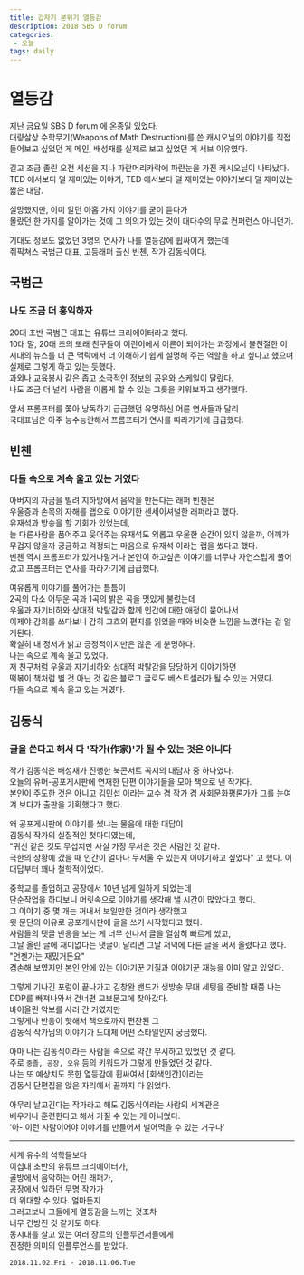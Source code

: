 ```yaml
---
title: 갑자기 분위기 열등감
description: 2018 SBS D forum 
categories:
 - 오늘
tags: daily
---
```


# 열등감 
지난 금요일 SBS D forum 에 온종일 있었다. <br>
대량살상 수학무기(Weapons of Math Destruction)를 쓴 캐시오닐의 이야기를 직접 들어보고 싶었던 게 메인, 배성재를 실제로 보고 싶었던 게 서브 이유였다. <br>

길고 조금 졸린 오전 세션을 지나 파란머리카락에 파란눈을 가진 캐시오닐이 나타났다.<br>
TED 에서보다 덜 재미있는 이야기, TED 에서보다 덜 재미있는 이야기보다 덜 재미있는 짧은 대담.<br>

실망했지만, 이미 알던 아홉 가지 이야기를 굳이 듣다가 <br>
몰랐던 한 가지를 알아가는 것에 그 의의가 있는 것이 대다수의 무료 컨퍼런스 아니던가.<br>

기대도 정보도 없었던 3명의 연사가 나를 열등감에 휩싸이게 했는데 <br>
쥐픽쳐스 국범근 대표, 고등래퍼 출신 빈첸, 작가 김동식이다. <br>

## 국범근
### 나도 조금 더 홍익하자
20대 초반 국범근 대표는 유튜브 크리에이터라고 했다. <br>
10대 말, 20대 초의 또래 친구들이 어린이에서 어른이 되어가는 과정에서
불친절한 이시대의 뉴스를 더 큰 맥락에서 더 이해하기 쉽게 설명해 주는 역할을 하고 싶다고 했으며 실제로 그렇게 하고 있는 듯했다.<br>
과외나 교육봉사 같은 좁고 소극적인 정보의 공유와 스케일이 달랐다. <br>
나도 조금 더 널리 사람을 이롭게 할 수 있는 그릇을 키워보자고 생각했다. <br>

앞서 프롬프터를 쫓아 낭독하기 급급했던 유명하신 어른 연사들과 달리 <br>
국대표님은 아주 능수능란해서 프롬프터가 연사를 따라가기에 급급했다.<br>

## 빈첸
### 다들 속으로 계속 울고 있는 거였다 
아버지의 자금을 빌려 지하방에서 음악을 만든다는 래퍼 빈첸은 <br>
우울증과 손목의 자해를 랩으로 이야기한 센세이셔널한 래퍼라고 했다.<br> 
유재석과 방송을 할 기회가 있었는데, <br>
늘 다른사람을 품어주고 웃어주는 유재석도 외롭고 우울한 순간이 있지 않을까,
어깨가 무겁지 않을까 궁금하고 걱정되는 마음으로 유재석 이라는 랩을 썼다고 했다.<br>
빈첸 역시 프롬프터가 있거나말거나 본인이 하고싶은 이야기를 너무나 자연스럽게 풀어갔고 
프롬프터는 연사를 따라가기에 급급했다.<br>

여유롭게 이야기를 풀어가는 틈틈이 <br>
2곡의 다소 어두운 곡과 1곡의 밝은 곡을 멋있게 불렀는데 <br>
우울과 자기비하와 상대적 박탈감과 함께 인간에 대한 애정이 묻어나서 <br>
이제야 감회를 쓰다보니 감히 고흐의 편지를 읽었을 때와 비슷한 느낌을 느꼈다는 걸 알게된다. <br>
확실히 내 정서가 밝고 긍정적이지만은 않은 게 분명하다. <br>
나는 속으로 계속 울고 있었다. <br>
저 친구처럼 우울과 자기비하와 상대적 박탈감을 당당하게 이야기하면 <br>
떡볶이 책처럼 별 것 아닌 것 같은 블로그 글로도 베스트셀러가 될 수 있는 거였다.<br>
다들 속으로 계속 울고 있는 거였다. <br>

## 김동식
### 글을 쓴다고 해서 다 '작가(作家)'가 될 수 있는 것은 아니다 
작가 김동식은 배성재가 진행한 북콘서트 꼭지의 대담자 중 하나였다. <br>
오늘의 유머-공포게시판에 연재한 단편 이야기들을 모아 책으로 낸 작가다. <br>
본인이 주도한 것은 아니고 김민섭 이라는 교수 겸 작가 겸 사회문화평론가가 그를 눈여겨 보다가 출판을 기획했다고 했다. <br>

왜 공포게시판에 이야기를 썼냐는 물음에 대한 대답이 <br>
김동식 작가의 실질적인 첫마디였는데,<br>
"귀신 같은 것도 무섭지만 사실 가장 무서운 것은 사람인 것 같다.<br>
극한의 상황에 갔을 때 인간이 얼마나 무서울 수 있는지 이야기하고 싶었다"
고 했다. 이 대답부터 꽤나 철학적이었다. <br>

중학교를 졸업하고 공장에서 10년 넘게 일하게 되었는데 <br>
단순작업을 하다보니 머릿속으로 이야기를 생각해 낼 시간이 많았다고 했다.<br>
그 이야기 중 몇 개는 꺼내서 보일만한 것이라 생각했고 <br>
윗 문단의 이유로 공포게시판에 글을 쓰기 시작했다고 했다. <br>
사람들의 댓글 반응을 보는 게 너무 신나서 글을 열심히 빠르게 썼고, <br>
그날 올린 글에 재미없다는 댓글이 달리면 그날 저녁에 다른 글을 써서 올렸다고 했다. <br>
"언젠가는 재밌거든요" <br>
겸손해 보였지만 본인 안에 있는 이야기꾼 기질과 이야기꾼 재능을 이미 알고 있었다. <br>

그렇게 기나긴 포럼이 끝나가고 김창완 밴드가 생방송 무대 세팅을 준비할 때쯤 
나는 DDP를 빠져나와서 건너편 교보문고에 찾아갔다. <br>
바이올린 악보를 사러 간 거였지만 <br>
그렇게나 반응이 핫해서 책으로까지 편찬된 그 <br>
김동식 작가님의 이야기가 도대체 어떤 스타일인지 궁금했다. <br>

아마 나는 김동식이라는 사람을 속으로 약간 무시하고 있었던 것 같다. <br>
주로 ```중졸, 공장, 오유``` 등의 키워드가 그렇게 만들었던 것 같다. <br>
나는 또 예상치도 못한 열등감에 휩싸여서 [회색인간]이라는 <br>
김동식 단편집을 앉은 자리에서 끝까지 다 읽었다. <br>

아무리 날고긴다는 작가라고 해도 김동식이라는 사람의 세계관은 <br>
배우거나 훈련한다고 해서 가질 수 있는 게 아니었다. <br>
'아- 이런 사람이어야 이야기를 만들어서 벌어먹을 수 있는 거구나'<br>

-------
세계 유수의 석학들보다 <br>
이십대 초반의 유튜브 크리에이터가, <br>
골방에서 음악하는 어린 래퍼가, <br>
공장에서 일하던 무명 작가가 <br>
더 위대할 수 있다. 얼마든지 <br>
그러고보니 그들에게 열등감을 느끼는 것조차 <br>
너무 건방진 것 같기도 하다.<br>
동시대를 살고 있는 여러 장르의 인플루언서들에게 <br>
진정한 의미의 인플루언스를 받았다. <br>

`2018.11.02.Fri - 2018.11.06.Tue`


